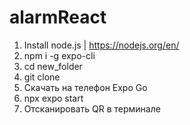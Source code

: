 # alarmReact
1. Install node.js | https://nodejs.org/en/
1. npm i -g expo-cli 
2. cd new_folder
3. git clone
4. Скачать на телефон Expo Go
5. npx expo start 
6. Отсканировать QR в терминале
